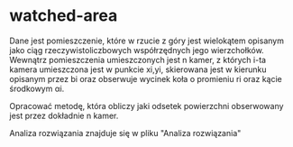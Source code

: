 # watched-area
Dane jest pomieszczenie, które w rzucie z góry jest wielokątem opisanym jako ciąg rzeczywistoliczbowych współrzędnych jego wierzchołków. Wewnątrz pomieszczenia umieszczonych jest n kamer, z których i-ta kamera umieszczona jest w punkcie xi,yi, skierowana jest w kierunku opisanym przez bi oraz obserwuje wycinek koła o promieniu ri oraz kącie środkowym αi.

Opracować metodę, która obliczy jaki odsetek powierzchni obserwowany jest przez dokładnie n kamer.

Analiza rozwiązania znajduje się w pliku "Analiza rozwiązania"
